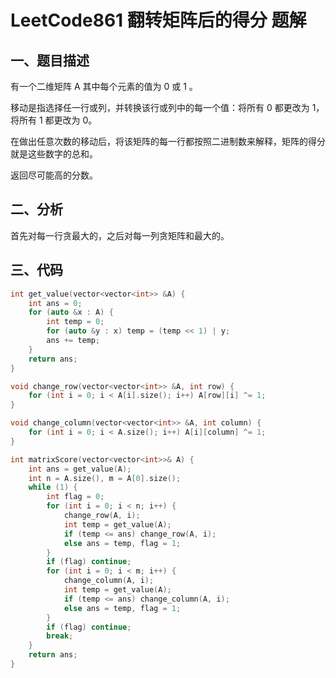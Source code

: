 # LeetCode861 翻转矩阵后的得分 题解

## 一、题目描述

有一个二维矩阵 A 其中每个元素的值为 0 或 1 。

移动是指选择任一行或列，并转换该行或列中的每一个值：将所有 0 都更改为 1，将所有 1 都更改为 0。

在做出任意次数的移动后，将该矩阵的每一行都按照二进制数来解释，矩阵的得分就是这些数字的总和。

返回尽可能高的分数。



## 二、分析

首先对每一行贪最大的，之后对每一列贪矩阵和最大的。



## 三、代码

```c++
int get_value(vector<vector<int>> &A) {
    int ans = 0;
    for (auto &x : A) {
        int temp = 0;
        for (auto &y : x) temp = (temp << 1) | y;
        ans += temp;
    }
    return ans;
}

void change_row(vector<vector<int>> &A, int row) {
    for (int i = 0; i < A[i].size(); i++) A[row][i] ^= 1;
}

void change_column(vector<vector<int>> &A, int column) {
    for (int i = 0; i < A.size(); i++) A[i][column] ^= 1;
}

int matrixScore(vector<vector<int>>& A) {
    int ans = get_value(A);
    int n = A.size(), m = A[0].size();
    while (1) {
        int flag = 0;
        for (int i = 0; i < n; i++) {
            change_row(A, i);
            int temp = get_value(A);
            if (temp <= ans) change_row(A, i);
            else ans = temp, flag = 1;
        }
        if (flag) continue;
        for (int i = 0; i < m; i++) {
            change_column(A, i);
            int temp = get_value(A);
            if (temp <= ans) change_column(A, i);
            else ans = temp, flag = 1;
        }
        if (flag) continue;
        break;
    }
    return ans;
}
```

